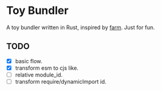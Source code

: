 # Toy Bundler

A toy bundler written in Rust, inspired by [farm](https://github.com/farm-fe/farm). Just for fun.

## TODO
- [x] basic flow.
- [x] transform esm to cjs like.
- [ ] relative module_id.
- [ ] transform require/dynamicImport id.
